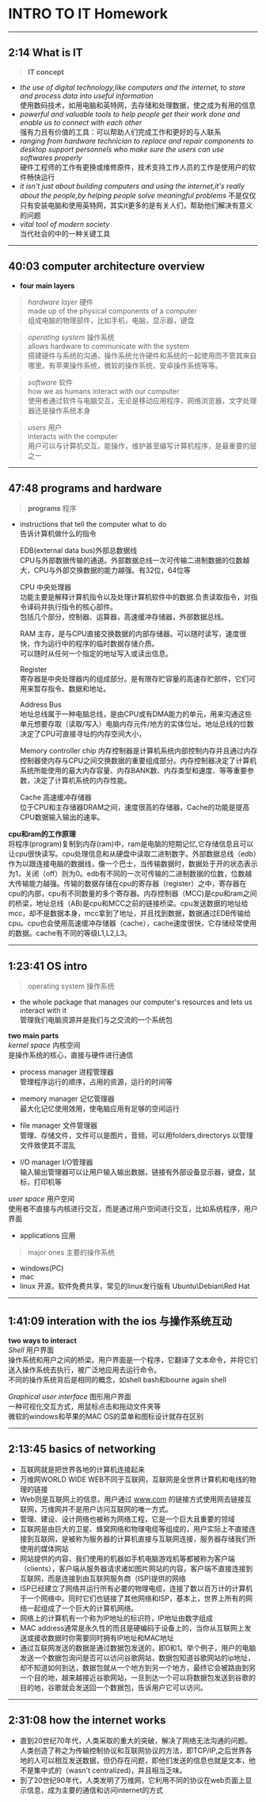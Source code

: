 
# INTRO TO IT       Homework    

***
## 2:14 What is IT
>**IT concept**   
- *the use of digital technology,like computers and the internet, to store and process data into useful information*  
  使用数码技术，如用电脑和英特网，去存储和处理数据，使之成为有用的信息   
- *powerful and valuable tools to help people get their work done and enable us to connect with each other*   
  强有力且有价值的工具：可以帮助人们完成工作和更好的与人联系   
- *ranging from hardware technician to replace and repair components to desktop support personnels who make sure the users can use softwares properly*   
  硬件工程师的工作有更换或维修原件，技术支持工作人员的工作是使用户的软件畅快运行
- *it isn't just about building computers and using the internet,it's really about the people,by helping people solve meaningful problems*     不是仅仅只有安装电脑和使用英特网，其实it更多的是有关人们，帮助他们解决有意义的问题 
- *vital tool of modern society*   
  当代社会的中的一种关键工具

***
## 40:03 computer architecture overview
- **four main layers**   

> *hardware layer* 硬件   
  made up of the physical components of a computer   
  组成电脑的物理部件，比如手机，电脑，显示器，键盘 
  
> *operating system* 操作系统  
  allows hardware to communicate with the system   
  搭建硬件与系统的沟通，操作系统允许硬件和系统的一起使用而不管其来自哪里。有苹果操作系统，微软的操作系统，安卓操作系统等等。   
  
> *software* 软件    
  how we as humans interact with our computer      
  使用者通过软件与电脑交互，无论是移动应用程序，网络浏览器，文字处理器还是操作系统本身
  
> *users* 用户   
  interacts with the computer  
  用户可以与计算机交互，能操作，维护甚至编写计算机程序，是最重要的层之一    
 

***
## 47:48 programs and hardware
>**programs** 程序  
- instructions that tell the computer what to do   
  告诉计算机做什么的指令  
  
  EDB(external data bus)外部总数据线    
  CPU与外部数据传输的通道。外部数据总线一次可传输二进制数据的位数越大，CPU与外部交换数据的能力越强。有32位，64位等  
  
  CPU 中央处理器   
  功能主要是解释计算机指令以及处理计算机软件中的数据.负责读取指令，对指令译码并执行指令的核心部件。   
  包括几个部分，控制器、运算器，高速缓冲存储器，外部数据总线。   
  
  RAM
  主存，是与CPU直接交换数据的内部存储器。可以随时读写，速度很快，作为运行中的程序的临时数据存储介质。   
  可以随时从任何一个指定的地址写入或读出信息。       
  
  Register  
  寄存器是中央处理器内的组成部分。是有限存贮容量的高速存贮部件，它们可用来暂存指令、数据和地址。
  
  Address Bus  
  地址总线属于一种电脑总线，是由CPU或有DMA能力的单元，用来沟通这些单元想要存取（读取/写入）电脑内存元件/地方的实体位址。地址总线的位数决定了CPU可直接寻址的内存空间大小，
  
  Memory controller chip
  内存控制器是计算机系统内部控制内存并且通过内存控制器使内存与CPU之间交换数据的重要组成部分。内存控制器决定了计算机系统所能使用的最大内存容量、内存BANK数、内存类型和速度、等等重要参数，决定了计算机系统的内存性能。
  
  Cache  高速缓冲存储器   
  位于CPU和主存储器DRAM之间，速度很高的存储器，Cache的功能是提高CPU数据输入输出的速率。    
  
**cpu和ram的工作原理**   
将程序(program)复制到内存(ram)中，ram是电脑的短期记忆,它存储信息且可以让cpu很快读写。cpu处理信息和从硬盘中读取二进制数字。外部数据总线（edb）作为以跟连接电脑的数据线，像一个巴士，当传输数据时，数据处于开的状态表示为1，关闭（off）则为0。edb有不同的一次可传输的二进制数据的位数，位数越大传输能力越强。传输的数据存储在cpu的寄存器（register）之中，寄存器在cpu的内部，cpu有不同数量的多个寄存器。内存控制器（MCC)是cpu和ram之间的桥梁，地址总线（AB)是cpu和MCC之前的链接桥梁。cpu发送数据的地址给mcc，却不是数据本身，mcc拿到了地址，并且找到数据，数据通过EDB传输给cpu。cpu也会使用高速缓冲存储器（cache），cache速度很快，它存储经常使用的数据。cache有不同的等级L1,L2,L3。

***
## 1:23:41 OS intro
>operating system 操作系统
- the whole package that manages our computer's resources and lets us interact with it  
  管理我们电脑资源并是我们与之交流的一个系统包
  
**two main parts**   
*kernel space* 内核空间   
是操作系统的核心，直接与硬件进行通信
- process manager 进程管理器    
  管理程序运行的顺序，占用的资源，运行的时间等      

- memory manager 记忆管理器   
  最大化记忆使用效用，使电脑应用有足够的空间运行   

- file manager 文件管理器   
  管理、存储文件，文件可以是图片，音频，可以用folders,directorys 以管理文件致使其不混乱    

- I/O manager I/O管理器  
  输入输出管理器可以让用户输入输出数据，链接有外部设备显示器，键盘，鼠标，打印机等    

*user space* 用户空间  
使用者不直接与内核进行交互，而是通过用户空间进行交互，比如系统程序，用户界面
- applications 应用 

>major ones 主要的操作系统
- windows(PC)
- mac
- linux 开源，软件免费共享，常见的linux发行版有 Ubuntu\Debian\Red Hat



***
## 1:41:09 interation with the ios 与操作系统互动
**two ways to interact**   
*Shell* 用户界面   
操作系统和用户之间的桥梁。用户界面是一个程序，它翻译了文本命令，并将它们送入操作系统去执行，被广泛地应用去运行命令。   
不同的操作系统背后是相同的概念，如shell bash和bourne again shell  

*Graphical user interface* 图形用户界面    
一种可视化交互方式，用鼠标点击和拖动文件夹等      
微软的windows和苹果的MAC OS的菜单和图标设计就存在区别   


***
## 2:13:45 basics of networking
- 互联网就是把世界各地的计算机连接起来
- 万维网WORLD WIDE WEB不同于互联网，互联网是全世界计算机和电线的物理的链接  
- Web则是互联网上的信息，用户通过 www.com 的链接方式使用网去链接互联网，万维网并不是用户访问互联网的唯一方式。  
- 管理、建设、设计网络也被称为网络工程，它是一个巨大且重要的领域   
- 互联网是由巨大的卫星、蜂窝网络和物理电缆等组成的，用户实际上不直接连接到互联网，是被称为服务器的计算机直接与互联网连接，服务器存储我们所使用的媒体网站    
- 网站提供的内容，我们使用的机器如手机电脑游戏机等都被称为客户端（clients），客户端从服务器请求诸如图片网站的内容，客户端不直接连接到互联网，而是连接到由互联网服务商（ISP)提供的网络  
- ISP已经建立了网络并运行所有必要的物理电缆，连接了数以百万计的计算机于一个网络中。同时它们也链接了其他网络和ISP，基本上，世界上所有的网络一起组成了一个巨大的计算机网络。  
- 网络上的计算机有一个称为IP地址的标识符，IP地址由数字组成
- MAC address通常是永久性的而且是硬编码于设备上的，当你从互联网上发送或接收数据时你需要同时拥有IP地址和MAC地址
- 通过互联网发送的数据是通过数据包发送的，即0和1。举个例子，用户的电脑发送一个数据包询问是否可以访问谷歌网站，数据包知道谷歌网站的ip地址，却不知道如何到达，数据包就从一个地方到另一个地方，最终它会被路由到另一个目的地，越来越接近谷歌网站，一旦到达一个可以将数据包发送到谷歌的目的地，谷歌就会发送回一个数据包，告诉用户它可以访问。



***
## 2:31:08 how the internet works
- 直到20世纪70年代，人类采取的重大的突破，解决了网络无法沟通的问题。人类创造了称之为传输控制协议和互联网协议的方法，即TCP/IP,之后世界各地的人可以相互发送数据，但仍存在问题，即他们发送的信息也就是文本，他不是集中式的（wasn't centralized)，并且相当乏味。
- 到了20世纪90年代，人类发明了万维网，它利用不同的协议在web页面上显示信息，成为主要的通信和访问internet的方式


```python

```
